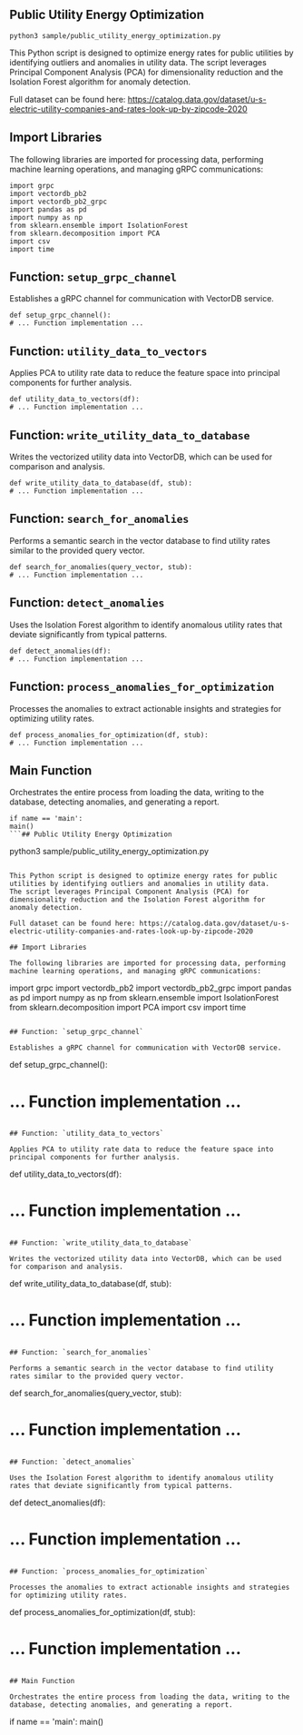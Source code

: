 ## Public Utility Energy Optimization

```
python3 sample/public_utility_energy_optimization.py
```

This Python script is designed to optimize energy rates for public utilities by identifying outliers and anomalies in utility data. 
The script leverages Principal Component Analysis (PCA) for dimensionality reduction and the Isolation Forest algorithm for anomaly detection.

Full dataset can be found here: https://catalog.data.gov/dataset/u-s-electric-utility-companies-and-rates-look-up-by-zipcode-2020

## Import Libraries

The following libraries are imported for processing data, performing machine learning operations, and managing gRPC communications:

```
import grpc
import vectordb_pb2
import vectordb_pb2_grpc
import pandas as pd
import numpy as np
from sklearn.ensemble import IsolationForest
from sklearn.decomposition import PCA
import csv
import time
```

## Function: `setup_grpc_channel`

Establishes a gRPC channel for communication with VectorDB service.

```
def setup_grpc_channel():
# ... Function implementation ...
```

## Function: `utility_data_to_vectors`

Applies PCA to utility rate data to reduce the feature space into principal components for further analysis.

```
def utility_data_to_vectors(df):
# ... Function implementation ...
```

## Function: `write_utility_data_to_database`

Writes the vectorized utility data into VectorDB, which can be used for comparison and analysis.

```
def write_utility_data_to_database(df, stub):
# ... Function implementation ...
```

## Function: `search_for_anomalies`

Performs a semantic search in the vector database to find utility rates similar to the provided query vector.

```
def search_for_anomalies(query_vector, stub):
# ... Function implementation ...
```

## Function: `detect_anomalies`

Uses the Isolation Forest algorithm to identify anomalous utility rates that deviate significantly from typical patterns.

```
def detect_anomalies(df):
# ... Function implementation ...
```

## Function: `process_anomalies_for_optimization`

Processes the anomalies to extract actionable insights and strategies for optimizing utility rates.

```
def process_anomalies_for_optimization(df, stub):
# ... Function implementation ...
```

## Main Function

Orchestrates the entire process from loading the data, writing to the database, detecting anomalies, and generating a report.

```
if name == 'main':
main()
```## Public Utility Energy Optimization

```
python3 sample/public_utility_energy_optimization.py
```

This Python script is designed to optimize energy rates for public utilities by identifying outliers and anomalies in utility data. 
The script leverages Principal Component Analysis (PCA) for dimensionality reduction and the Isolation Forest algorithm for anomaly detection.

Full dataset can be found here: https://catalog.data.gov/dataset/u-s-electric-utility-companies-and-rates-look-up-by-zipcode-2020

## Import Libraries

The following libraries are imported for processing data, performing machine learning operations, and managing gRPC communications:

```
import grpc
import vectordb_pb2
import vectordb_pb2_grpc
import pandas as pd
import numpy as np
from sklearn.ensemble import IsolationForest
from sklearn.decomposition import PCA
import csv
import time
```

## Function: `setup_grpc_channel`

Establishes a gRPC channel for communication with VectorDB service.

```
def setup_grpc_channel():
# ... Function implementation ...
```

## Function: `utility_data_to_vectors`

Applies PCA to utility rate data to reduce the feature space into principal components for further analysis.

```
def utility_data_to_vectors(df):
# ... Function implementation ...
```

## Function: `write_utility_data_to_database`

Writes the vectorized utility data into VectorDB, which can be used for comparison and analysis.

```
def write_utility_data_to_database(df, stub):
# ... Function implementation ...
```

## Function: `search_for_anomalies`

Performs a semantic search in the vector database to find utility rates similar to the provided query vector.

```
def search_for_anomalies(query_vector, stub):
# ... Function implementation ...
```

## Function: `detect_anomalies`

Uses the Isolation Forest algorithm to identify anomalous utility rates that deviate significantly from typical patterns.

```
def detect_anomalies(df):
# ... Function implementation ...
```

## Function: `process_anomalies_for_optimization`

Processes the anomalies to extract actionable insights and strategies for optimizing utility rates.

```
def process_anomalies_for_optimization(df, stub):
# ... Function implementation ...
```

## Main Function

Orchestrates the entire process from loading the data, writing to the database, detecting anomalies, and generating a report.

```
if name == 'main':
main()
```